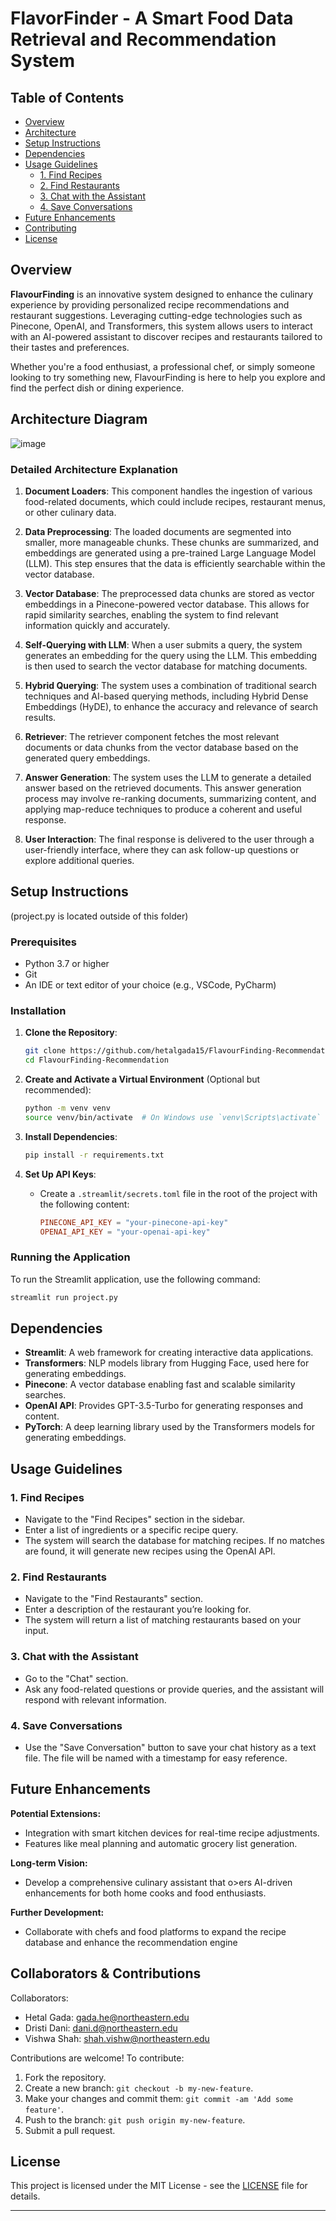 # FlavorFinder - A Smart Food Data Retrieval and Recommendation System

## Table of Contents

- [Overview](#overview)
- [Architecture](#architecture)
- [Setup Instructions](#setup-instructions)
- [Dependencies](#dependencies)
- [Usage Guidelines](#usage-guidelines)
  - [1. Find Recipes](#1-find-recipes)
  - [2. Find Restaurants](#2-find-restaurants)
  - [3. Chat with the Assistant](#3-chat-with-the-assistant)
  - [4. Save Conversations](#4-save-conversations)
- [Future Enhancements](#future-enhancements)
- [Contributing](#contributing)
- [License](#license)

## Overview

**FlavourFinding** is an innovative system designed to enhance the culinary experience by providing personalized recipe recommendations and restaurant suggestions. Leveraging cutting-edge technologies such as Pinecone, OpenAI, and Transformers, this system allows users to interact with an AI-powered assistant to discover recipes and restaurants tailored to their tastes and preferences.

Whether you're a food enthusiast, a professional chef, or simply someone looking to try something new, FlavourFinding is here to help you explore and find the perfect dish or dining experience.

## Architecture Diagram

![image](https://github.com/user-attachments/assets/4406e735-59a3-4cf2-b8e9-e6391aa31f01)

### Detailed Architecture Explanation

1. **Document Loaders**: This component handles the ingestion of various food-related documents, which could include recipes, restaurant menus, or other culinary data.

2. **Data Preprocessing**: The loaded documents are segmented into smaller, more manageable chunks. These chunks are summarized, and embeddings are generated using a pre-trained Large Language Model (LLM). This step ensures that the data is efficiently searchable within the vector database.

3. **Vector Database**: The preprocessed data chunks are stored as vector embeddings in a Pinecone-powered vector database. This allows for rapid similarity searches, enabling the system to find relevant information quickly and accurately.

4. **Self-Querying with LLM**: When a user submits a query, the system generates an embedding for the query using the LLM. This embedding is then used to search the vector database for matching documents.

5. **Hybrid Querying**: The system uses a combination of traditional search techniques and AI-based querying methods, including Hybrid Dense Embeddings (HyDE), to enhance the accuracy and relevance of search results.

6. **Retriever**: The retriever component fetches the most relevant documents or data chunks from the vector database based on the generated query embeddings.

7. **Answer Generation**: The system uses the LLM to generate a detailed answer based on the retrieved documents. This answer generation process may involve re-ranking documents, summarizing content, and applying map-reduce techniques to produce a coherent and useful response.

8. **User Interaction**: The final response is delivered to the user through a user-friendly interface, where they can ask follow-up questions or explore additional queries.

## Setup Instructions
(project.py is located outside of this folder)

### Prerequisites

- Python 3.7 or higher
- Git
- An IDE or text editor of your choice (e.g., VSCode, PyCharm)

### Installation

1. **Clone the Repository**:
    ```bash
    git clone https://github.com/hetalgada15/FlavourFinding-Recommendation.git
    cd FlavourFinding-Recommendation
    ```

2. **Create and Activate a Virtual Environment** (Optional but recommended):
    ```bash
    python -m venv venv
    source venv/bin/activate  # On Windows use `venv\Scripts\activate`
    ```

3. **Install Dependencies**:
    ```bash
    pip install -r requirements.txt
    ```

4. **Set Up API Keys**:
    - Create a `.streamlit/secrets.toml` file in the root of the project with the following content:
      ```toml
      PINECONE_API_KEY = "your-pinecone-api-key"
      OPENAI_API_KEY = "your-openai-api-key"
      ```

### Running the Application

To run the Streamlit application, use the following command:

```bash
streamlit run project.py
```

## Dependencies

- **Streamlit**: A web framework for creating interactive data applications.
- **Transformers**: NLP models library from Hugging Face, used here for generating embeddings.
- **Pinecone**: A vector database enabling fast and scalable similarity searches.
- **OpenAI API**: Provides GPT-3.5-Turbo for generating responses and content.
- **PyTorch**: A deep learning library used by the Transformers models for generating embeddings.

## Usage Guidelines

### 1. Find Recipes

- Navigate to the "Find Recipes" section in the sidebar.
- Enter a list of ingredients or a specific recipe query.
- The system will search the database for matching recipes. If no matches are found, it will generate new recipes using the OpenAI API.

### 2. Find Restaurants

- Navigate to the "Find Restaurants" section.
- Enter a description of the restaurant you’re looking for.
- The system will return a list of matching restaurants based on your input.

### 3. Chat with the Assistant

- Go to the "Chat" section.
- Ask any food-related questions or provide queries, and the assistant will respond with relevant information.

### 4. Save Conversations

- Use the "Save Conversation" button to save your chat history as a text file. The file will be named with a timestamp for easy reference.

## Future Enhancements

**Potential Extensions:**
 - Integration with smart kitchen devices for real-time recipe adjustments.
 - Features like meal planning and automatic grocery list generation.

**Long-term Vision:**
 - Develop a comprehensive culinary assistant that o>ers AI-driven enhancements for both 
home cooks and food enthusiasts.

**Further Development:**
 - Collaborate with chefs and food platforms to expand the recipe database and enhance 
the recommendation engine


## Collaborators & Contributions

Collaborators: 
- Hetal Gada: gada.he@northeastern.edu
- Dristi Dani: dani.d@northeastern.edu
- Vishwa Shah: shah.vishw@northeastern.edu

Contributions are welcome! To contribute:

1. Fork the repository.
2. Create a new branch: `git checkout -b my-new-feature`.
3. Make your changes and commit them: `git commit -am 'Add some feature'`.
4. Push to the branch: `git push origin my-new-feature`.
5. Submit a pull request.

## License

This project is licensed under the MIT License - see the [LICENSE](https://github.com/hetalgada15/FlavourFinding-Recommendation/blob/main/LICENSE) file for details.

---
